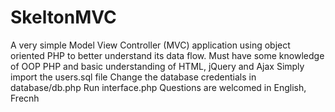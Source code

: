 # SkeltonMVC
A very simple Model View Controller (MVC) application using object oriented PHP to better understand its data flow.
Must have some knowledge of OOP PHP and basic understanding of HTML, jQuery and Ajax
Simply import the users.sql file
Change the database credentials in database/db.php
Run interface.php 
Questions are welcomed in English, Frecnh
